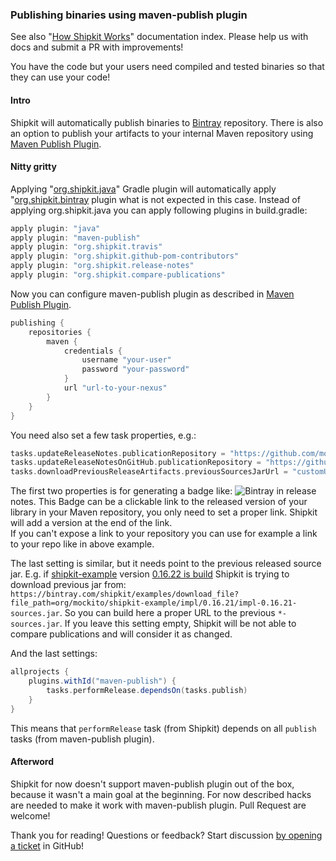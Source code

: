 ### Publishing binaries using maven-publish plugin

See also "[How Shipkit Works](/docs/how-shipkit-works.md)" documentation index.
Please help us with docs and submit a PR with improvements!

You have the code but your users need compiled and tested binaries so that they can use your code!

#### Intro

Shipkit will automatically publish binaries to [Bintray](https://bintray.com) repository.
There is also an option to publish your artifacts to your internal Maven repository using [Maven Publish Plugin](https://docs.gradle.org/current/userguide/publishing_maven.html). 

#### Nitty gritty

Applying "[org.shipkit.java](https://plugins.gradle.org/plugin/org.shipkit.java)" Gradle plugin will automatically apply "[org.shipkit.bintray](https://plugins.gradle.org/plugin/org.shipkit.bintray) plugin what is not expected in this case.
Instead of applying org.shipkit.java you can apply following plugins in build.gradle:

```groovy
apply plugin: "java"
apply plugin: "maven-publish"
apply plugin: "org.shipkit.travis"
apply plugin: "org.shipkit.github-pom-contributors"
apply plugin: "org.shipkit.release-notes"
apply plugin: "org.shipkit.compare-publications"
```

Now you can configure maven-publish plugin as described in [Maven Publish Plugin](https://docs.gradle.org/current/userguide/publishing_maven.html).

```groovy
publishing {
    repositories {
        maven {
            credentials {
                username "your-user"
                password "your-password"
            }
            url "url-to-your-nexus"
        }
    }
}
```

You need also set a few task properties, e.g.:

```groovy
tasks.updateReleaseNotes.publicationRepository = "https://github.com/mockito/shipkit-example/releases/tag/v"
tasks.updateReleaseNotesOnGitHub.publicationRepository = "https://github.com/mockito/shipkit-example/releases/tag/v"
tasks.downloadPreviousReleaseArtifacts.previousSourcesJarUrl = "customUrl" + tasks.fetchReleaseNotes.previousVersion + "-sources.jar"
```

The first two properties is for generating a badge like: ![Bintray](https://img.shields.io/badge/Bintray-1.0.0-green.svg) in release notes.
This Badge can be a clickable link to the released version of your library in your Maven repository, you only need to set a proper link.
Shipkit will add a version at the end of the link.  
If you can't expose a link to your repository you can use for example a link to your repo like in above example.

The last setting is similar, but it needs point to the previous released source jar. 
E.g. if [shipkit-example](https://github.com/mockito/shipkit-example) version 
[0.16.22 is build](https://travis-ci.org/mockito/shipkit-example/builds/510599683#L626) Shipkit is trying to download previous jar from:
`https://bintray.com/shipkit/examples/download_file?file_path=org/mockito/shipkit-example/impl/0.16.21/impl-0.16.21-sources.jar`.
So you can build here a proper URL to the previous `*-sources.jar`.
If you leave this setting empty, Shipkit will be not able to compare publications and will consider it as changed.

And the last settings:

```groovy
allprojects {
    plugins.withId("maven-publish") {
        tasks.performRelease.dependsOn(tasks.publish)
    }
}
```

This means that `performRelease` task (from Shipkit) depends on all `publish` tasks (from maven-publish plugin).

#### Afterword

Shipkit for now doesn't support maven-publish plugin out of the box, because it wasn't a main goal at the beginning.
For now described hacks are needed to make it work with maven-publish plugin. 
Pull Request are welcome!

Thank you for reading!
Questions or feedback?
Start discussion [by opening a ticket](https://github.com/mockito/shipkit/issues/new) in GitHub!
